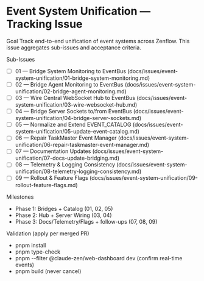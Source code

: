# Event System Unification — Tracking Issue

Goal
Track end-to-end unification of event systems across Zenflow. This issue aggregates sub-issues and acceptance criteria.

Sub-Issues
- [ ] 01 — Bridge System Monitoring to EventBus (docs/issues/event-system-unification/01-bridge-system-monitoring.md)
- [ ] 02 — Bridge Agent Monitoring to EventBus (docs/issues/event-system-unification/02-bridge-agent-monitoring.md)
- [ ] 03 — Wire Central WebSocket Hub to EventBus (docs/issues/event-system-unification/03-wire-websocket-hub.md)
- [ ] 04 — Bridge Server Sockets to/from EventBus (docs/issues/event-system-unification/04-bridge-server-sockets.md)
- [ ] 05 — Normalize and Extend EVENT_CATALOG (docs/issues/event-system-unification/05-update-event-catalog.md)
- [ ] 06 — Repair TaskMaster Event Manager (docs/issues/event-system-unification/06-repair-taskmaster-event-manager.md)
- [ ] 07 — Documentation Updates (docs/issues/event-system-unification/07-docs-update-bridging.md)
- [ ] 08 — Telemetry & Logging Consistency (docs/issues/event-system-unification/08-telemetry-logging-consistency.md)
- [ ] 09 — Rollout & Feature Flags (docs/issues/event-system-unification/09-rollout-feature-flags.md)

Milestones
- Phase 1: Bridges + Catalog (01, 02, 05)
- Phase 2: Hub + Server Wiring (03, 04)
- Phase 3: Docs/Telemetry/Flags + follow-ups (07, 08, 09)

Validation (apply per merged PR)
- pnpm install
- pnpm type-check
- pnpm --filter @claude-zen/web-dashboard dev (confirm real-time events)
- pnpm build (never cancel)
